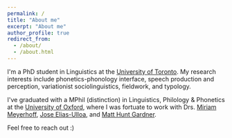 ```yaml
---
permalink: /
title: "About me"
excerpt: "About me"
author_profile: true
redirect_from: 
  - /about/
  - /about.html
---
```


I'm a PhD student in Linguistics at the [University of Toronto](https://www.linguistics.utoronto.ca). My research interests include phonetics-phonology interface, speech production and perception, variationist sociolinguistics, fieldwork, and typology. 

I've graduated with a MPhil (distinction) in Linguistics, Philology & Phonetics at the [University of Oxford](https://www.ling-phil.ox.ac.uk), where I was fortuate to work with Drs. [Miriam Meyerhoff](https://www.asc.ox.ac.uk/person/professor-miriam-meyerhoff),  [Jose Elias-Ulloa](https://www.mod-langs.ox.ac.uk/people/jose-elias-ulloa), and [Matt Hunt Gardner](https://www.matthuntgardner.com). 

Feel free to reach out :)

